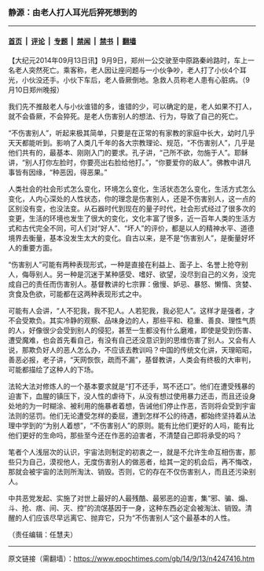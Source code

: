 ### 静源：由老人打人耳光后猝死想到的

---

#### [首页](../../../..?n4247416) &nbsp;|&nbsp; [评论](../../../../../epoch-comment?n4247416) &nbsp;|&nbsp; [专题](../../../../../epoch-special?n4247416) &nbsp;|&nbsp; [禁闻](../../../../../epoch-news?n4247416) &nbsp;|&nbsp; [禁书](../../../../../books?n4247416) &nbsp;|&nbsp; [翻墙](https://github.com/gfw-breaker/nogfw/blob/master/README.md?n4247416)


<div class="post_content" id="artbody" itemprop="articleBody">
 <!-- article content begin -->
 <p>
  【大纪元2014年09月13日讯】9月9日，郑州一公交驶至中原路秦岭路时，车上一名老人突然死亡。乘客称，老人因让座问题与一小伙争吵，老人打了小伙4个耳光，小伙没还手。小伙下车后，老人昏厥倒地。急救人员称老人患有心脏病。（9月10日郑州晚报）
 </p>
 <p>
  我们先不推敲老人与小伙谁错的多，谁错的少，可以确定的是，老人如果不打人，就不会昏厥，不会猝死。是老人伤害别人的想法、行为，导致了自己的死亡。
 </p>
 <p>
  “不伤害别人”，听起来极其简单，只要是在正常的有家教的家庭中长大，幼时几乎天天都能听到。影响了人类几千年的各大宗教理论、规范，“不伤害别人”，几乎是他们共有的，最基本、刚刚入门的要求。孔子讲，“己所不欲，勿施于人”。耶稣讲，“别人打你左脸时，你要亮出右脸给他打。”，“你要爱你的敌人”。佛教中讲凡事皆有因缘，“种恶因，得恶果。”
 </p>
 <p>
  人类社会的社会形式怎么变化，环境怎么变化，生活状态怎么变化，生活方式怎么变化，人内心深处的人性状态，你的理念是伤害别人，还是不伤害别人，这一点的区别没有变，也没法变。从石器时代到现在的量子时代，社会形式经过了很多次的变更，生活的环境也发生了很大的变化，文化丰富了很多，近一百年人类的生活方式和古代完全不同，可人们对“好人”、“坏人”的评价，都是以人的精神水平、道德境界去衡量，基本没发生太大的变化。自古以来，是不是“伤害别人”，是衡量好坏人的重要方面。
 </p>
 <p>
  “伤害别人”可能有两种表现形式，一种是直接在利益上、面子上、名誉上抢夺别人，侮辱别人。另一种是沉迷于某种感受、嗜好、欲望，没尽到自己的义务，没完成自己的责任而伤害别人。基督教讲的七宗罪：傲慢、妒忌、暴怒、懒惰、贪婪、贪食及色欲，可能都在这两种表现形式之中。
 </p>
 <p>
  可能有人会讲，“人不犯我，我不犯人。人若犯我，我必犯人”。这样才是强者，才不会受欺负。其实冷静的观察、品味身边的人，那些平和、稳重、善良、理性气质的人，好像很少会受到别人的侵犯，甚至一生都没有什么磨难，即使是受到伤害、遭受魔难，也会首先看自己，有没有自己还没意识到的思维伤害了别人。又会有人说，那欺负好人的恶人怎么办，不应该去教训吗？中国的传统文化讲，天理昭昭，善恶必报，老子讲，“天网恢恢，疏而不漏”，基督教讲，人类会有终极的大审判，可能都描绘了这种人的下场。
 </p>
 <p>
  法轮大法对修炼人的一个基本要求就是“打不还手，骂不还口”。他们在遭受残暴的迫害下，血腥的镇压下，没人性的虐待下，从没有想过使用暴力还击，而且还设身处地的为一时糊涂、被利用的施暴者着想，告诫他们停止作恶，否则将会受到宇宙法则的惩罚。他们无论遭受怎样的委屈，遭到怎样不公的待遇，都始终坚持着从法理中学到的“为别人着想”，“不伤害别人”的原则。能有比他们更好的人吗，能有比他们更好的生命吗，那些至今还在作恶的迫害者，不清楚自己即将承受的吗？
 </p>
 <p>
  笔者个人浅层次的认识，宇宙法则制定的初衷之一，就是不允许生命互相伤害，那些只为自己，漠视他人，无度伤害别人的做恶者，给其一定的机会后，再不悔改，那就会被宇宙的法则所淘汰、销毁。否则，它的存在不仅伤害别人，而且还污染别人。
 </p>
 <p>
  中共恶党发起、实施了对世上最好的人最残酷、最邪恶的迫害，集“邪、骗、煽、斗、抢、痞、间、灭、控”的流氓基因于一身，这种东西必定会被淘汰、销毁。清醒的人们应该尽早远离它、抛弃它，只为“不伤害别人”这个最基本的人性。
 </p>
 <p>
  （责任编辑：任慧夫）
 </p>
 <!-- article content end -->
 <div id="below_article_ad">
 </div>
</div>


---

原文链接（需翻墙）：https://www.epochtimes.com/gb/14/9/13/n4247416.htm